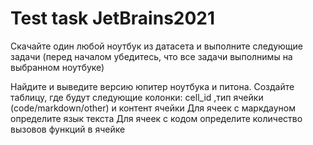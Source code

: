 # Test task JetBrains2021

Скачайте один любой ноутбук из датасета и выполните следующие задачи (перед началом убедитесь, что все задачи выполнимы на выбранном ноутбуке)

Найдите и выведите версию юпитер ноутбука и питона.
Создайте таблицу, где будут следующие колонки: cell_id ,тип ячейки (code/markdown/other) и контент ячейки
Для ячеек с маркдауном определите язык текста
Для ячеек с кодом определите количество вызовов функций в ячейке

